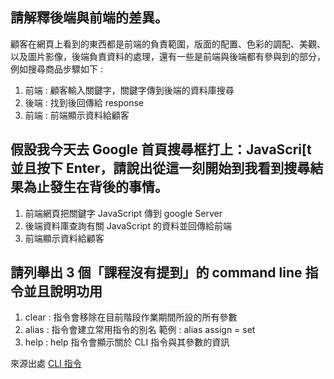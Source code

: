 ## 請解釋後端與前端的差異。

顧客在網頁上看到的東西都是前端的負責範圍，版面的配置、色彩的調配、美觀、以及圖片影像，後端負責資料的處理，還有一些是前端與後端都有參與到的部分，例如搜尋商品步驟如下 :

1. 前端 : 顧客輸入關鍵字，關鍵字傳到後端的資料庫搜尋
2. 後端 : 找到後回傳給 response 
3. 前端 : 前端顯示資料給顧客


## 假設我今天去 Google 首頁搜尋框打上：JavaScri[t 並且按下 Enter，請說出從這一刻開始到我看到搜尋結果為止發生在背後的事情。

1. 前端網頁把關鍵字 JavaScript 傳到 google Server
2. 後端資料庫查詢有關 JavaScript 的資料並回傳給前端
3. 前端顯示資料給顧客

## 請列舉出 3 個「課程沒有提到」的 command line 指令並且說明功用

1. clear : 指令會移除在目前階段作業期間所設的所有參數
2. alias : 指令會建立常用指令的別名 範例 : alias assign = set
3. help : help 指令會顯示關於 CLI 指令與其參數的資訊

來源出處 [CLI 指令](https://docs.oracle.com/cd/E19062-01/sun.mgmt.ctr36/819-4833/cli-61/index.html)
